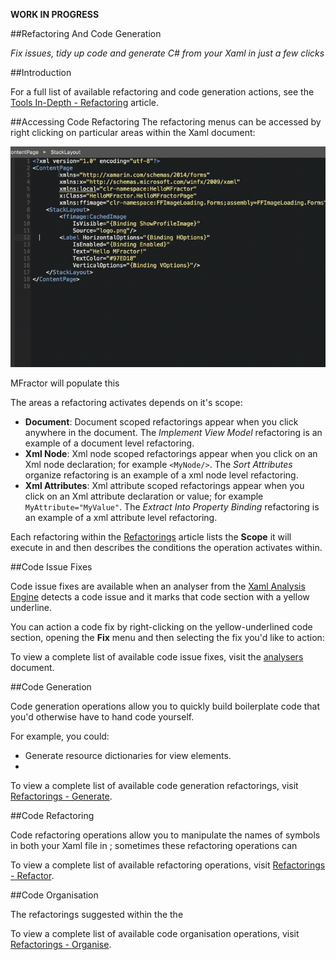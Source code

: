 **WORK IN PROGRESS**

##Refactoring And Code Generation

*Fix issues, tidy up code and generate C# from your Xaml in just a few clicks*

##Introduction

For a full list of available refactoring and code generation actions, see the [Tools In-Depth - Refactoring](tools-in-depth/refactorings.md) article.

##Accessing Code Refactoring
The refactoring menus can be accessed by right clicking on particular areas within the Xaml document:

![Accessing the refactoring menus](/img/forms/refactoring-menus.gif)

MFractor will populate this

The areas a refactoring activates depends on it's scope:

 - **Document**: Document scoped refactorings appear when you click anywhere in the document. The *Implement View Model* refactoring is an example of a document level refactoring.
 - **Xml Node**: Xml node scoped refactorings appear when you click on an Xml node declaration; for example `<MyNode/>`. The *Sort Attributes* organize refactoring is an example of a xml node level refactoring.
 - **Xml Attributes**: Xml attribute scoped refactorings appear when you click on an Xml attribute declaration or value; for example `MyAttribute="MyValue"`. The *Extract Into Property Binding* refactoring is an example of a xml attribute level refactoring.

Each refactoring within the [Refactorings](/xamarin-forms/tools-in-depth/refactorings.md) article lists the **Scope** it will execute in and then describes the conditions the operation activates within.

##Code Issue Fixes

Code issue fixes are available when an analyser from the [Xaml Analysis Engine](/xamarin-forms/analysis.md) detects a code issue and it marks that code section with a yellow underline.

You can action a code fix by right-clicking on the yellow-underlined code section, opening the **Fix** menu and then selecting the fix you'd like to action:

To view a complete list of available code issue fixes, visit the [analysers](/xamarin-forms/tools-in-depth/analysers.md) document.

##Code Generation

Code generation operations allow you to quickly build boilerplate code that you'd otherwise have to hand code yourself.

For example, you could:

 - Generate resource dictionaries for view elements.
 -

To view a complete list of available code generation refactorings, visit [Refactorings - Generate](/xamarin-forms/tools-in-depth/refactorings.md#generate).

##Code Refactoring

Code refactoring operations allow you to manipulate the names of symbols in both  your Xaml file in ; sometimes these refactoring operations can



To view a complete list of available refactoring operations, visit [Refactorings - Refactor](/xamarin-forms/tools-in-depth/refactorings.md#refactor).

##Code Organisation

The refactorings suggested within the  the

To view a complete list of available code organisation operations, visit [Refactorings - Organise](/xamarin-forms/tools-in-depth/refactorings.md#refactor).
